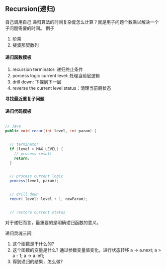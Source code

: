## Recursion(递归)

自己调用自己
递归算法的时间复杂度怎么计算？就是用子问题个数乘以解决一个子问题需要的时间。
例子
1. 阶乘
2. 斐波那契数列

#### 递归函数模板
1. recursion terminator: 递归终止条件
2. porcess logic current level: 处理当前层逻辑
3. drill down: 下探到下一层
4. reverse the current level status：清理当前层状态

**寻找最近重复子问题**

#### 递归代码模板
```java

// Java
public void recur(int level, int param) { 


  // terminator 
  if (level > MAX_LEVEL) { 
    // process result 
    return; 
  }


  // process current logic 
  process(level, param); 


  // drill down 
  recur( level: level + 1, newParam); 


  // restore current status 
```

对于递归而言，最重要的是明确递归函数的意义。

递归灵魂三问:
1. 这个函数是干什么的? 
2. 这个函数的变量是什么? 通过参数变量值变化，进行状态转移  a -> a.next; a > a - 1; a -> a.left;
3. 得到递归的结果，怎么做?
